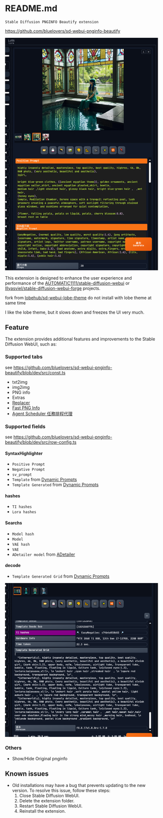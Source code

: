 # README.md

    Stable Diffusion PNGINFO Beautify extension

https://github.com/bluelovers/sd-webui-pnginfo-beautify

![img.png](docs/img.png)

This extension is designed to enhance the user experience and performance of
the [AUTOMATIC1111/stable-diffusion-webui](https://github.com/AUTOMATIC1111/stable-diffusion-webui)
or [lllyasviel/stable-diffusion-webui-forge](https://github.com/lllyasviel/stable-diffusion-webui-forge) projects.

fork from [lobehub/sd-webui-lobe-theme](https://github.com/lobehub/sd-webui-lobe-theme)
do not install with lobe theme at same time

I like the lobe theme, but it slows down and freezes the UI very much.

## Feature

The extension provides additional features and improvements to the Stable Diffusion WebUI, such as:

### Supported tabs

see https://github.com/bluelovers/sd-webui-pnginfo-beautify/blob/dev/src/const.ts

- txt2img
- img2img
- PNG info
- Extras
- [Replacer](https://github.com/light-and-ray/sd-webui-replacer)
- [Fast PNG Info](https://github.com/NoCrypt/sd-fast-pnginfo)
- [Agent Scheduler 任務排程代理](https://github.com/ArtVentureX/sd-webui-agent-scheduler)

### Supported fields

see https://github.com/bluelovers/sd-webui-pnginfo-beautify/blob/dev/src/row-config.ts

#### SyntaxHighlighter

- `Positive Prompt`
- `Negative Prompt`
- `sv_prompt`
- `Template` from [Dynamic Prompts](https://github.com/adieyal/sd-dynamic-prompts)
- `Template Generated` from [Dynamic Prompts](https://github.com/adieyal/sd-dynamic-prompts)

#### hashes

- `TI hashes`
- `Lora hashes`

#### Searchs

- `Model hash`
- `Model`
- `VAE hash`
- `VAE`
- `ADetailer model` from [ADetailer](https://github.com/Bing-su/adetailer)

#### decode

- `Template Generated Grid` from [Dynamic Prompts](https://github.com/adieyal/sd-dynamic-prompts)

![Template Generated Grid.png](docs/Template%20Generated%20Grid.png)

### Others

- Show/Hide Original pnginfo

## Known issues

- Old installations may have a bug that prevents updating to the new version. To resolve this issue, follow these steps:
    1. Close Stable Diffusion WebUI.
    2. Delete the extension folder.
    3. Restart Stable Diffusion WebUI.
    4. Reinstall the extension.
